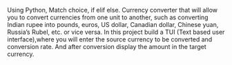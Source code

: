 Using Python,
Match choice,
if elif else.
Currency converter that will allow you to convert currencies from one unit to another, such as converting Indian rupee into pounds, euros, US dollar, Canadian dollar, Chinese yuan, Russia’s Rubel, etc. or vice versa.
In this project build a TUI (Text based user interface),where you will enter the source currency to be converted and conversion rate. And after conversion display the amount in the target currency.
